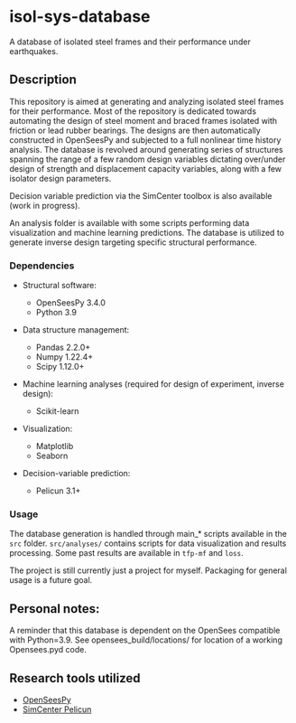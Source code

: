 # isol-sys-database

A database of isolated steel frames and their performance under earthquakes.

## Description

This repository is aimed at generating and analyzing isolated steel frames for their performance.
Most of the repository is dedicated towards automating the design of steel moment and braced frames isolated with friction or lead rubber bearings.
The designs are then automatically constructed in OpenSeesPy and subjected to a full nonlinear time history analysis.
The database is revolved around generating series of structures spanning the range of a few random design variables dictating over/under design of strength and displacement capacity variables, along with a few isolator design parameters.

Decision variable prediction via the SimCenter toolbox is also available (work in progress).

An analysis folder is available with some scripts performing data visualization and machine learning predictions.
The database is utilized to generate inverse design targeting specific structural performance.

### Dependencies
* Structural software:
	* OpenSeesPy 3.4.0
	* Python 3.9

* Data structure management:
	* Pandas 2.2.0+
	* Numpy 1.22.4+
	* Scipy 1.12.0+

* Machine learning analyses (required for design of experiment, inverse design):
	* Scikit-learn

* Visualization:
	* Matplotlib
	* Seaborn

* Decision-variable prediction:
	* Pelicun 3.1+


### Usage
The database generation is handled through main_\* scripts available in the ```src``` folder.
```src/analyses/``` contains scripts for data visualization and results processing.
Some past results are available in ```tfp-mf``` and ```loss```.

The project is still currently just a project for myself. Packaging for general usage is a future goal.

## Personal notes:
A reminder that this database is dependent on the OpenSees compatible with Python=3.9.
See opensees_build/locations/ for location of a working Opensees.pyd code.

## Research tools utilized

* [OpenSeesPy](https://github.com/zhuminjie/OpenSeesPy)
* [SimCenter Pelicun](https://github.com/NHERI-SimCenter/pelicun)